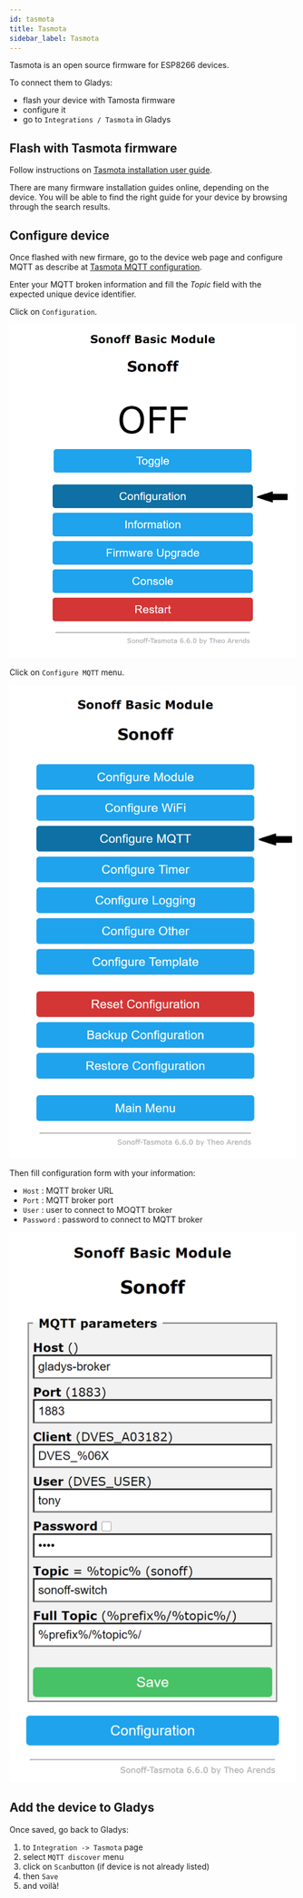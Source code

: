 ```yaml
---
id: tasmota
title: Tasmota
sidebar_label: Tasmota
---
```


Tasmota is an open source firmware for ESP8266 devices.

To connect them to Gladys:

- flash your device with Tamosta firmware
- configure it
- go to `Integrations / Tasmota` in Gladys

## Flash with Tasmota firmware

Follow instructions on <a href="https://tasmota.github.io/docs/Getting-Started/" target="_blank">Tasmota installation user guide</a>.

There are many firmware installation guides online, depending on the device. You will be able to find the right guide for your device by browsing through the search results.

## Configure device

Once flashed with new firmare, go to the device web page and configure MQTT as describe at <a href="https://tasmota.github.io/docs/MQTT/" target="_blank">Tasmota MQTT configuration</a>.

Enter your MQTT broken information and fill the <i>Topic</i> field with the expected unique device identifier.

Click on `Configuration`.

![Tasmota menu](../../static/img/docs/en/configuration/tasmota/tasmota-home.png)

Click on `Configure MQTT` menu.

![Tasmota configuration](../../static/img/docs/en/configuration/tasmota/tasmota-configuration.png)

Then fill configuration form with your information:

- `Host` : MQTT broker URL
- `Port` : MQTT broker port
- `User` : user to connect to MOQTT broker
- `Password` : password to connect to MQTT broker

![Tasmota MQTT](../../static/img/docs/en/configuration/tasmota/tasmota-mqtt.png)

## Add the device to Gladys

Once saved, go back to Gladys:

1. to `Integration -> Tasmota` page
2. select `MQTT discover` menu
3. click on `Scan`button (if device is not already listed)
4. then `Save`
5. and voilà!
